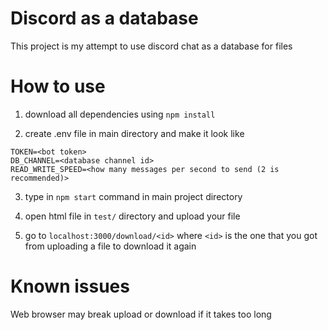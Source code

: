 # Discord as a database
This project is my attempt to use discord chat as a database for files

# How to use
1. download all dependencies using `npm install`

2. create .env file in main directory and make it look like
```
TOKEN=<bot token>
DB_CHANNEL=<database channel id>
READ_WRITE_SPEED=<how many messages per second to send (2 is recommended)>
```

3. type in `npm start` command in main project directory

4. open html file in `test/` directory and upload your file

5. go to `localhost:3000/download/<id>` where `<id>` is the one that you got from uploading a file to download it again

# Known issues
Web browser may break upload or download if it takes too long